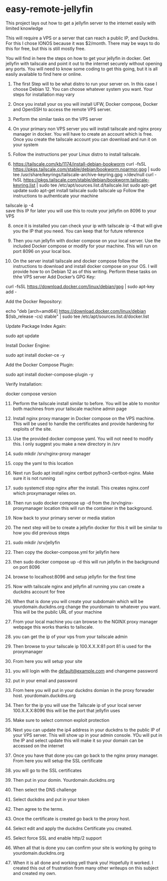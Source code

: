 # easy-remote-jellyfin
This project lays out how to get a jellyfin server to the internet easily with limited knowledge

This will require a VPS or a server that can reach a public IP, and Duckdns. For this I chose IONOS because it was $2/month. There may be ways to do this for free, but this is still mostly free. 

You will find in here the steps on how to get your jellyfin in docker. Get jellyfin with tailscale and point it out to the internet securely without opening any ports. You will need to know some coding to get this going, but it is all easily available to find here or online. 

1. The first Step will to be what distro to run your server on. In this case I choose Debian 12. You can choose whatever system you want. Your steps for installation may vary

2. Once you install your os you will install UFW, Docker compose, Docker and OpenSSH to access the remote VPS server.

3. Perform the similar tasks on the VPS server

4. On your primary non VPS server you will install tailscale and nginx proxy manager in docker. You will have to create an account which is free. Once you create the tailscale account you can download and run it on your system

5. Follow the instructions per your Linux distro to install tailscale.
6. https://tailscale.com/kb/1174/install-debian-bookworm
curl -fsSL https://pkgs.tailscale.com/stable/debian/bookworm.noarmor.gpg | sudo tee /usr/share/keyrings/tailscale-archive-keyring.gpg >/dev/null
curl -fsSL https://pkgs.tailscale.com/stable/debian/bookworm.tailscale-keyring.list | sudo tee /etc/apt/sources.list.d/tailscale.list
sudo apt-get update
sudo apt-get install tailscale
sudo tailscale up
Follow the instructions to authenticate your machine

tailscale ip -4  
save this IP for later you will use this to route your jellyfin on 8096 to your VPS

8. once it is installed you can check your ip with tailscale ip -4  that will give you the IP that you need. You can keep that for future reference

9. Then you run jellyfin with docker compose on your local server. Use the included Docker compose or modify for your machine. This will run on port 8096 on your local box.

10. On the server install tailscale and docker compose follow the instructions to download and install docker compose on your OS. I will provide how to on Debian 12 as of this writing.
Perform these tasks on thhe VPS server 
Add Docker’s GPG Key:

curl -fsSL https://download.docker.com/linux/debian/gpg | sudo apt-key add -

Add the Docker Repository:

echo "deb [arch=amd64] https://download.docker.com/linux/debian $(lsb_release -cs) stable" | sudo tee /etc/apt/sources.list.d/docker.list

Update Package Index Again:

sudo apt update

Install Docker Engine:

sudo apt install docker-ce -y

Add the Docker Compose Plugin:

sudo apt install docker-compose-plugin -y

Verify Installation:

docker compose version

11. Perform the tailscale install similar to before. You will be able to monitor both machines from your tailscale machine admin page

12. Install nginx proxy manager in Docker compose on the VPS machine. This will be used to handle the certificates and provide hardening for exploits of the site.
13. Use the provided docker compose yaml. You will not need to modify this. I only suggest you make a new directory in /srv
14. sudo mkdir /srv/nginx-proxy manager
15. copy the yaml to this location
16. Next run Sudo apt install nginx certbot python3-certbot-nginx. Make sure it is not running
17. sudo systemctl stop nginx after the install. This creates nginx.conf which proxymanager relies on. 
18. Then run sudo docker compose up -d from the /srv/nginx-proxymanager location this will run the container in the background.

19. Now back to your primary server or media station

20. The next step will be to create a jellyfin docker for this it will be similar to how you did previous steps

21. sudo mkdir /srv/jellyfin
22. Then copy the docker-compose.yml for jellyfin here
23. then sudo docker compose up -d  this will run jellyfin in the background on port 8096
24. browse to localhost:8096 and setup jellyfin for the first time 

25. Now with tailscale nginx and jellyfin all running you can create a duckdns account for free
26. When that is done you will create your subdomain which will be yourdomain.duckdns.org change the yourdomain to whatever you want. This will be the pubilc URL of your machine

27. From your local machine you can browse to the NGINX proxy manager webpage this works thanks to tailscale.
28. you can get the ip of your vps from your tailscale admin
29. Then browse to your tailscale ip 100.X.X.X:81 port 81 is used for the proxymanager

30. From here you will setup your site
31. you will login with the default@example.com and changeme password
32. put in your email and password

33. From here you will put in your duckdns domian in the proxy forwader host. yourdomain.duckdns.org
34. Then for the ip you will use the Tailscale ip of your local server 100.X.X.X:8096 this will be the port that jellyfin uses
35. Make sure to select common exploit protection

36. Next you can update the ip4 address in your duckdns to the public IP of your VPS server. This will show up in your admin console. YOu will put in the IP and select update this will make it so your domain can be accessed on the internet

37. Once you have that done you can go back to the nginx proxy manager. From here you will setup the SSL certificate
38. you will go to the SSL certificates
39. Then put in your domin. Yourdomain.duckdns.org
40. Then select the DNS challenge
41. Select duckdns and put in your token
42. Then agree to the terms.
43. Once the certificate is created go back to the proxy host.
44. Select edit and apply the duckdns Certificate you created.
45. Select force SSL and enable http/2 support

46. When all that is done you can confirm your site is working by going to yourdomain.duckdns.org

47. When it is all done and working yell thank you! Hopefully it worked. I created this out of frustration from many other writeups on this subject and created my own. 
